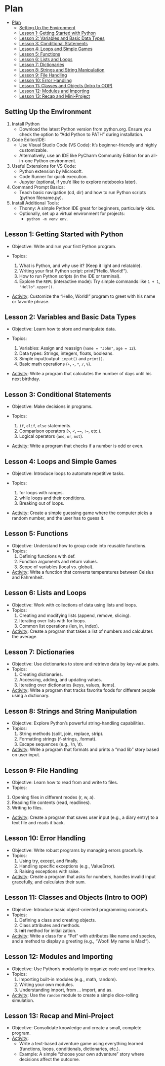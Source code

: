 # Plan

- [Plan](#plan)
  - [Setting Up the Environment](#setting-up-the-environment)
  - [Lesson 1: Getting Started with Python](#lesson-1-getting-started-with-python)
  - [Lesson 2: Variables and Basic Data Types](#lesson-2-variables-and-basic-data-types)
  - [Lesson 3: Conditional Statements](#lesson-3-conditional-statements)
  - [Lesson 4: Loops and Simple Games](#lesson-4-loops-and-simple-games)
  - [Lesson 5: Functions](#lesson-5-functions)
  - [Lesson 6: Lists and Loops](#lesson-6-lists-and-loops)
  - [Lesson 7: Dictionaries](#lesson-7-dictionaries)
  - [Lesson 8: Strings and String Manipulation](#lesson-8-strings-and-string-manipulation)
  - [Lesson 9: File Handling](#lesson-9-file-handling)
  - [Lesson 10: Error Handling](#lesson-10-error-handling)
  - [Lesson 11: Classes and Objects (Intro to OOP)](#lesson-11-classes-and-objects-intro-to-oop)
  - [Lesson 12: Modules and Importing](#lesson-12-modules-and-importing)
  - [Lesson 13: Recap and Mini-Project](#lesson-13-recap-and-mini-project)

## Setting Up the Environment

1. Install Python
   - Download the latest Python version from python.org. Ensure you
     check the option to “Add Python to PATH” during installation.
2. Code Editor/IDE:
   - Use Visual Studio Code (VS Code): It’s beginner-friendly and highly
     customizable.
   - Alternatively, use an IDE like PyCharm Community Edition for an
     all-in-one Python environment.
3. Useful Extensions for VS Code:
   - Python extension by Microsoft.
   - Code Runner for quick execution.
   - Jupyter (optional, if you’d like to explore notebooks later).
4. Command Prompt Basics:
   - Teach basic navigation (cd, dir) and how to run Python scripts
     (python filename.py).
5. Install Additional Tools:
   - Thonny: A simple Python IDE great for beginners, particularly kids.
   - Optionally, set up a virtual environment for projects:
     - `python -m venv env`.

## Lesson 1: Getting Started with Python

- Objective: Write and run your first Python program.
- Topics:
  1. What is Python, and why use it? (Keep it light and relatable).
  2. Writing your first Python script: print("Hello, World!").
  3. How to run Python scripts (in the IDE or terminal).
  4. Explore the `REPL` (interactive mode): Try simple commands like `1 + 1`,
     `"Hello".upper()`.

- [Activity](lessons/01.py): Customize the “Hello, World!” program to
  greet with his name or favorite phrase.

## Lesson 2: Variables and Basic Data Types

- Objective: Learn how to store and manipulate data.

- Topics:
  1. Variables: Assign and reassign (`name = "John"`, `age = 12`).
  2. Data types: Strings, integers, floats, booleans.
  3. Simple input/output: `input()` and `print()`.
  4. Basic math operations (`+`, `-`, `*`, `/`, `%`).

- [Activity](lessons/02.py): Write a program that calculates the number
  of days until his next birthday.

## Lesson 3: Conditional Statements

- Objective: Make decisions in programs.

- Topics:
  1. `if`, `elif`, `else` statements.
  2. Comparison operators (`>`, `<`, `==`, `!=`, etc.).
  3. Logical operators (`and`, `or`, `not`).

- [Activity](lessons/03.py): Write a program that checks if a number is
  odd or even.

## Lesson 4: Loops and Simple Games

- Objective: Introduce loops to automate repetitive tasks.

- Topics:
  1. for loops with ranges.
  2. while loops and their conditions.
  3. Breaking out of loops.

- [Activity](lessons/04.py): Create a simple guessing game where the
  computer picks a random number, and the user has to guess it.

## Lesson 5: Functions

- Objective: Understand how to group code into reusable functions.
- Topics:
  1. Defining functions with def.
  2. Function arguments and return values.
  3. Scope of variables (local vs. global).
- [Activity](lessons/05.py): Write a function that converts temperatures
  between Celsius and Fahrenheit.

## Lesson 6: Lists and Loops

- Objective: Work with collections of data using lists and loops.
- Topics:
  1. Creating and modifying lists (append, remove, slicing).
  2. Iterating over lists with for loops.
  3. Common list operations (len, in, index).
- [Activity](lessons/06.py): Create a program that takes a list of
  numbers and calculates the average.

## Lesson 7: Dictionaries

- Objective: Use dictionaries to store and retrieve data by key-value
  pairs.
- Topics:
  1. Creating dictionaries.
  2. Accessing, adding, and updating values.
  3. Iterating over dictionaries (keys, values, items).
- [Activity](lessons/07.py): Write a program that tracks favorite foods
  for different people using a dictionary.

## Lesson 8: Strings and String Manipulation

- Objective: Explore Python’s powerful string-handling capabilities.
- Topics:
  1. String methods (split, join, replace, strip).
  2. Formatting strings (f-strings, .format).
  3. Escape sequences (e.g., \n, \t).
- [Activity](lessons/08.py): Write a program that formats and prints a
  “mad lib” story based on user input.

## Lesson 9: File Handling

- Objective: Learn how to read from and write to files.
- Topics:
1. Opening files in different modes (r, w, a).
2. Reading file contents (read, readlines).
3. Writing to files.
- [Activity](lessons/09.py): Create a program that saves user input
  (e.g., a diary entry) to a text file and reads it back.

## Lesson 10: Error Handling

- Objective: Write robust programs by managing errors gracefully.
- Topics:
  1. Using try, except, and finally.
  2. Handling specific exceptions (e.g., ValueError).
  3. Raising exceptions with raise.
- [Activity](lessons/10.py): Create a program that asks for numbers,
  handles invalid input gracefully, and calculates their sum.

## Lesson 11: Classes and Objects (Intro to OOP)

- Objective: Introduce basic object-oriented programming concepts.
- Topics:
  1. Defining a class and creating objects.
  2. Class attributes and methods.
  3. __init__ method for initialization.
- [Activity](lessons/11.py): Write a class for a “Pet” with attributes
  like name and species, and a method to display a greeting (e.g.,
  “Woof! My name is Max!”).

## Lesson 12: Modules and Importing

- Objective: Use Python’s modularity to organize code and use libraries.
- Topics:
  1. Importing built-in modules (e.g., math, random).
  2. Writing your own modules.
  3. Understanding import, from ... import, and as.
- [Activity](lessons/12.py): Use the `random` module to create a simple
  dice-rolling simulation.

## Lesson 13: Recap and Mini-Project

- Objective: Consolidate knowledge and create a small, complete program.
- [Activity](lessons/13.py):
  - Write a text-based adventure game using everything learned
    (functions, loops, conditionals, dictionaries, etc.).
  - Example: A simple “choose your own adventure” story where decisions
    affect the outcome.

